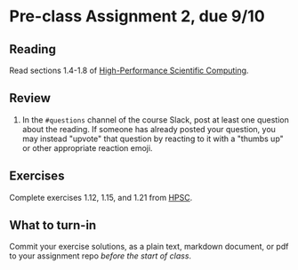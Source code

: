 # Pre-class Assignment 2, due 9/10

## Reading

Read sections 1.4-1.8 of [High-Performance Scientific Computing](../assets/EijkhoutIntroToHPC2020.pdf).

## Review

1. In the `#questions` channel of the course Slack, post at least one question about the reading. If someone has already posted your question, you may instead "upvote" that question by reacting to it with a "thumbs up" or other appropriate reaction emoji. 

## Exercises

Complete exercises 1.12, 1.15, and 1.21 from [HPSC](../assets/EijkhoutIntroToHPC2020.pdf).

## What to turn-in

Commit your exercise solutions, as a plain text, markdown document, or pdf to your assignment repo _before the start of class_.